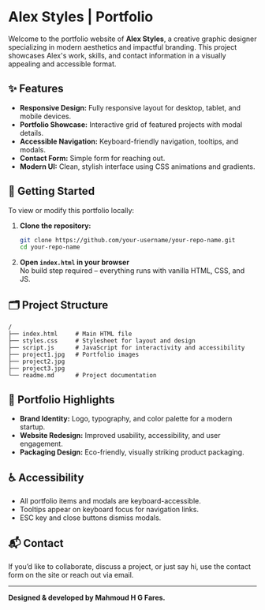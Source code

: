 # Alex Styles | Portfolio

Welcome to the portfolio website of **Alex Styles**, a creative graphic designer specializing in modern aesthetics and impactful branding. This project showcases Alex's work, skills, and contact information in a visually appealing and accessible format.

## ✨ Features

- **Responsive Design:** Fully responsive layout for desktop, tablet, and mobile devices.
- **Portfolio Showcase:** Interactive grid of featured projects with modal details.
- **Accessible Navigation:** Keyboard-friendly navigation, tooltips, and modals.
- **Contact Form:** Simple form for reaching out.
- **Modern UI:** Clean, stylish interface using CSS animations and gradients.

## 🚀 Getting Started

To view or modify this portfolio locally:

1. **Clone the repository:**
   ```sh
   git clone https://github.com/your-username/your-repo-name.git
   cd your-repo-name
   ```

2. **Open `index.html` in your browser**  
   No build step required – everything runs with vanilla HTML, CSS, and JS.

## 🗂 Project Structure

```
/
├── index.html     # Main HTML file
├── styles.css     # Stylesheet for layout and design
├── script.js      # JavaScript for interactivity and accessibility
├── project1.jpg   # Portfolio images
├── project2.jpg
├── project3.jpg
└── readme.md      # Project documentation
```

## 📸 Portfolio Highlights

- **Brand Identity:** Logo, typography, and color palette for a modern startup.
- **Website Redesign:** Improved usability, accessibility, and user engagement.
- **Packaging Design:** Eco-friendly, visually striking product packaging.

## ♿ Accessibility

- All portfolio items and modals are keyboard-accessible.
- Tooltips appear on keyboard focus for navigation links.
- ESC key and close buttons dismiss modals.

## 📬 Contact

If you’d like to collaborate, discuss a project, or just say hi, use the contact form on the site or reach out via email.

---

**Designed & developed by Mahmoud H G Fares.**
